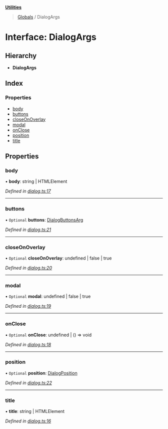 **[Utilities](../README.md)**

> [Globals](../README.md) / DialogArgs

# Interface: DialogArgs

## Hierarchy

* **DialogArgs**

## Index

### Properties

* [body](dialogargs.md#body)
* [buttons](dialogargs.md#buttons)
* [closeOnOverlay](dialogargs.md#closeonoverlay)
* [modal](dialogargs.md#modal)
* [onClose](dialogargs.md#onclose)
* [position](dialogargs.md#position)
* [title](dialogargs.md#title)

## Properties

### body

•  **body**: string \| HTMLElement

*Defined in [dialog.ts:17](https://github.com/noobiept/utilities/blob/4235ba9/source/dialog.ts#L17)*

___

### buttons

• `Optional` **buttons**: [DialogButtonsArg](../README.md#dialogbuttonsarg)

*Defined in [dialog.ts:21](https://github.com/noobiept/utilities/blob/4235ba9/source/dialog.ts#L21)*

___

### closeOnOverlay

• `Optional` **closeOnOverlay**: undefined \| false \| true

*Defined in [dialog.ts:20](https://github.com/noobiept/utilities/blob/4235ba9/source/dialog.ts#L20)*

___

### modal

• `Optional` **modal**: undefined \| false \| true

*Defined in [dialog.ts:19](https://github.com/noobiept/utilities/blob/4235ba9/source/dialog.ts#L19)*

___

### onClose

• `Optional` **onClose**: undefined \| () => void

*Defined in [dialog.ts:18](https://github.com/noobiept/utilities/blob/4235ba9/source/dialog.ts#L18)*

___

### position

• `Optional` **position**: [DialogPosition](../enums/dialogposition.md)

*Defined in [dialog.ts:22](https://github.com/noobiept/utilities/blob/4235ba9/source/dialog.ts#L22)*

___

### title

•  **title**: string \| HTMLElement

*Defined in [dialog.ts:16](https://github.com/noobiept/utilities/blob/4235ba9/source/dialog.ts#L16)*
